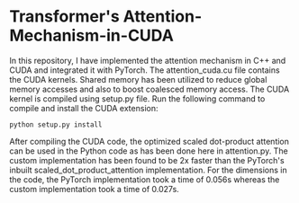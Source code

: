 # Transformer's Attention-Mechanism-in-CUDA

In this repository, I have implemented the attention mechanism in C++ and CUDA and integrated it with PyTorch. The attention_cuda.cu file contains the CUDA kernels. Shared memory has been utilized to reduce global memory accesses and also to boost coalesced memory access. The CUDA kernel is compiled using setup.py file. Run the following command to compile and install the CUDA extension:
```
python setup.py install
```

After compiling the CUDA code, the optimized scaled dot-product attention can be used in the Python code as has been done here in attention.py. The custom implementation has been found to be 2x faster than the PyTorch's inbuilt scaled_dot_product_attention implementation. For the dimensions in the code, the PyTorch implementation took a time of 0.056s whereas the custom implementation took a time of 0.027s.
